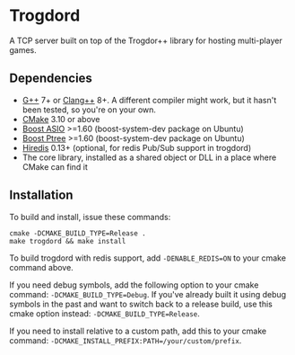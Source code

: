# Trogdord

A TCP server built on top of the Trogdor++ library for hosting multi-player games.

<!-- TODO: make sure to mention that something will typically sit in front of trogdord, since trogdord itself has no built-in security features. -->

## Dependencies

* [G++](https://gcc.gnu.org/projects/cxx-status.html) 7+ or [Clang++](https://clang.llvm.org/cxx_status.html) 8+. A different compiler might work, but it hasn't been tested, so you're on your own.
* [CMake](https://cmake.org/) 3.10 or above
* [Boost ASIO](https://www.boost.org/doc/libs/1_73_0/doc/html/boost_asio.html) >=1.60 (boost-system-dev package on Ubuntu)
* [Boost Ptree](https://www.boost.org/doc/libs/1_73_0/doc/html/property_tree.html) >=1.60 (boost-system-dev package on Ubuntu)
* [Hiredis](https://github.com/redis/hiredis) 0.13+ (optional, for redis Pub/Sub support in trogdord)
* The core library, installed as a shared object or DLL in a place where CMake can find it

## Installation

To build and install, issue these commands:

```
cmake -DCMAKE_BUILD_TYPE=Release .
make trogdord && make install
```

To build trogdord with redis support, add `-DENABLE_REDIS=ON` to your cmake command above.

If you need debug symbols, add the following option to your cmake command: `-DCMAKE_BUILD_TYPE=Debug`. If you've already built it using debug symbols in the past and want to switch back to a release build, use this cmake option instead: `-DCMAKE_BUILD_TYPE=Release`.

If you need to install relative to a custom path, add this to your cmake command: `-DCMAKE_INSTALL_PREFIX:PATH=/your/custom/prefix`.